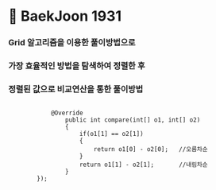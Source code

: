 # 🥇 BaekJoon 1931

### Grid 알고리즘을 이용한 풀이방법으로
### 가장 효율적인 방법을 탐색하여 정렬한 후 
### 정렬된 값으로 비교연산을 통한 풀이방법

```

			@Override
				public int compare(int[] o1, int[] o2)
				{
					if(o1[1] == o2[1])
					{
						return o1[0] - o2[0];	//오름차순
					}
					return o1[1] - o2[1];		//내림차순
				}
		});

```
